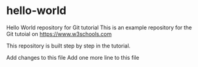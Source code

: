 # hello-world
Hello World repository for Git tutorial
This is an example repository for the Git tutoial on https://www.w3schools.com

This repository is built step by step in the tutorial.

Add changes to this file
Add one more line to this file
